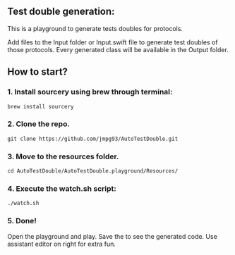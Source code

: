 ## Test double generation:

This is a playground to generate tests doubles for protocols.

Add files to the Input folder or Input.swift file to generate test doubles of those protocols.
Every generated class will be available in the Output folder.

## How to start?

### 1. Install sourcery using brew through terminal:

```
brew install sourcery
```

### 2. Clone the repo.

```
git clone https://github.com/jmpg93/AutoTestDouble.git
```

### 3. Move to the resources folder.

```
cd AutoTestDouble/AutoTestDouble.playground/Resources/
```

### 4. Execute the watch.sh script:

```
./watch.sh
```

### 5. Done! 
Open the playground and play. Save the to see the generated code.
Use assistant editor on right for extra fun.

